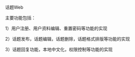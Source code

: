 <p>话题Web
<p>主要功能包括：
<p>1）用户注册、用户资料编辑、重置密码等功能的实现
<p>2）话题发布，话题编辑，话题删除，话题格式排版等功能的实现
<p>3）话题回复功能，本地中文化，权限控制等功能的实现
